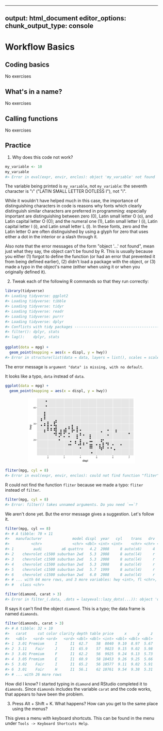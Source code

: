 
---
output: html_document
editor_options: 
  chunk_output_type: console
---
# Workflow Basics

## Coding basics

No exercises

## What's in a name?

No exercises

## Calling functions

No exercises

## Practice

1. Why does this code not work?

```r
my_variable <- 10
my_varıable
#> Error in eval(expr, envir, enclos): object 'my_varıable' not found
```

The variable being printed is `my_varıable`, not `my_variable`:
the seventh character is "ı" ("LATIN SMALL LETTER DOTLESS I"), not "i". 

While it wouldn't have helped much in this case, the importance of distinguishing characters in code is reasons why fonts which clearly distinguish similar characters are preferred in programming: especially important are distinguishing between zero (0), Latin small letter O (o), and Latin capital letter O (O); and the numeral one (1), Latin small letter I (i), Latin capital letter I (i), and Latin small letter L (l).
In these fonts, zero and the Latin letter O are often distinguished by using a glyph for zero that uses either a dot in the interior or a slash through it.

Also note that the error messages of the form "object '...' not found", mean just what they say, the object can't be found by R.
This is usually because you either (1) forgot to define the function (or had an error that prevented it from being defined earlier), (2) didn't load a package with the object, or (3) made a typo in the object's name (either when using it or when you originally defined it).

2. Tweak each of the following R commands so that they run correctly:


```r
library(tidyverse)
#> Loading tidyverse: ggplot2
#> Loading tidyverse: tibble
#> Loading tidyverse: tidyr
#> Loading tidyverse: readr
#> Loading tidyverse: purrr
#> Loading tidyverse: dplyr
#> Conflicts with tidy packages ----------------------------------------------
#> filter(): dplyr, stats
#> lag():    dplyr, stats

ggplot(dota = mpg) + 
  geom_point(mapping = aes(x = displ, y = hwy))
#> Error in structure(list(data = data, layers = list(), scales = scales_list(), : argument "data" is missing, with no default
```
The error message is `argument "data" is missing, with no default`. 

It looks like a typo, `dota` instead of `data`.

```r
ggplot(data = mpg) + 
  geom_point(mapping = aes(x = displ, y = hwy))
```

<img src="workflow-basics_files/figure-html/unnamed-chunk-4-1.png" width="70%" style="display: block; margin: auto;" />


```r
fliter(mpg, cyl = 8)
#> Error in eval(expr, envir, enclos): could not find function "fliter"
```

R could not find the function `fliter` because we made a typo: `fliter` instead of `filter`.


```r
filter(mpg, cyl = 8)
#> Error: filter() takes unnamed arguments. Do you need `==`?
```

We aren't done yet. But the error message gives a suggestion. Let's follow it.


```r
filter(mpg, cyl == 8)
#> # A tibble: 70 × 11
#>   manufacturer              model displ  year   cyl    trans   drv   cty
#>          <chr>              <chr> <dbl> <int> <int>    <chr> <chr> <int>
#> 1         audi         a6 quattro   4.2  2008     8 auto(s6)     4    16
#> 2    chevrolet c1500 suburban 2wd   5.3  2008     8 auto(l4)     r    14
#> 3    chevrolet c1500 suburban 2wd   5.3  2008     8 auto(l4)     r    11
#> 4    chevrolet c1500 suburban 2wd   5.3  2008     8 auto(l4)     r    14
#> 5    chevrolet c1500 suburban 2wd   5.7  1999     8 auto(l4)     r    13
#> 6    chevrolet c1500 suburban 2wd   6.0  2008     8 auto(l4)     r    12
#> # ... with 64 more rows, and 3 more variables: hwy <int>, fl <chr>,
#> #   class <chr>
```


```r
filter(diamond, carat > 3)
#> Error in filter_(.data, .dots = lazyeval::lazy_dots(...)): object 'diamond' not found
```

R says it can't find the object `diamond`.
This is a typo; the data frame is named `diamonds`.

```r
filter(diamonds, carat > 3)
#> # A tibble: 32 × 10
#>   carat     cut color clarity depth table price     x     y     z
#>   <dbl>   <ord> <ord>   <ord> <dbl> <dbl> <int> <dbl> <dbl> <dbl>
#> 1  3.01 Premium     I      I1  62.7    58  8040  9.10  8.97  5.67
#> 2  3.11    Fair     J      I1  65.9    57  9823  9.15  9.02  5.98
#> 3  3.01 Premium     F      I1  62.2    56  9925  9.24  9.13  5.73
#> 4  3.05 Premium     E      I1  60.9    58 10453  9.26  9.25  5.66
#> 5  3.02    Fair     I      I1  65.2    56 10577  9.11  9.02  5.91
#> 6  3.01    Fair     H      I1  56.1    62 10761  9.54  9.38  5.31
#> # ... with 26 more rows
```

How did I know? I started typing in `diamond` and RStudio completed it to `diamonds`. 
Since `diamonds` includes the variable `carat` and the code works, that appears to have been the problem.

3. Press Alt + Shift + K. What happens? How can you get to the same place using the menus?

This gives a menu with keyboard shortcuts. This can be found in the menu under `Tools -> Keyboard Shortcuts Help`.


